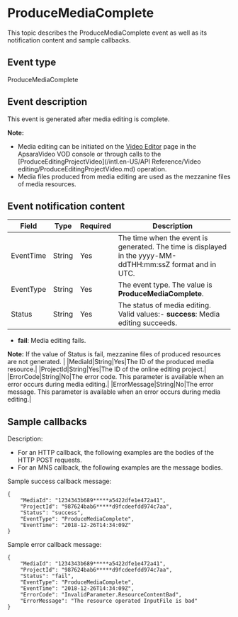 # ProduceMediaComplete

This topic describes the ProduceMediaComplete event as well as its notification content and sample callbacks.

## Event type

ProduceMediaComplete

## Event description

This event is generated after media editing is complete.

**Note:**

-   Media editing can be initiated on the [Video Editor](https://vod.console.aliyun.com/#/videoEditor/list) page in the ApsaraVideo VOD console or through calls to the [ProduceEditingProjectVideo](/intl.en-US/API Reference/Video editing/ProduceEditingProjectVideo.md) operation.
-   Media files produced from media editing are used as the mezzanine files of media resources.

## Event notification content

|Field|Type|Required|Description|
|-----|----|--------|-----------|
|EventTime|String|Yes|The time when the event is generated. The time is displayed in the yyyy-MM-ddTHH:mm:ssZ format and in UTC.|
|EventType|String|Yes|The event type. The value is **ProduceMediaComplete**.|
|Status|String|Yes|The status of media editing. Valid values:-   **success**: Media editing succeeds.
-   **fail**: Media editing fails.

**Note:** If the value of Status is fail, mezzanine files of produced resources are not generated. |
|MediaId|String|Yes|The ID of the produced media resource.|
|ProjectId|String|Yes|The ID of the online editing project.|
|ErrorCode|String|No|The error code. This parameter is available when an error occurs during media editing.|
|ErrorMessage|String|No|The error message. This parameter is available when an error occurs during media editing.|

## Sample callbacks

Description:

-   For an HTTP callback, the following examples are the bodies of the HTTP POST requests.
-   For an MNS callback, the following examples are the message bodies.

Sample success callback message:

```
{
    "MediaId": "1234343b689*****a5422dfe1e472a41",
    "ProjectId": "987624bab6*****d9fcdeefdd974c7aa",
    "Status": "success",
    "EventType": "ProduceMediaComplete",
    "EventTime": "2018-12-26T14:34:09Z"
}
```

Sample error callback message:

```
{
    "MediaId": "1234343b689*****a5422dfe1e472a41",
    "ProjectId": "987624bab6*****d9fcdeefdd974c7aa",
    "Status": "fail",
    "EventType": "ProduceMediaComplete",
    "EventTime": "2018-12-26T14:34:09Z",
    "ErrorCode": "InvalidParameter.ResourceContentBad",
    "ErrorMessage": "The resource operated InputFile is bad"
}
```

